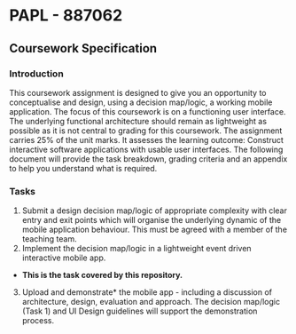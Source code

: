 # PAPL - 887062

## Coursework Specification

### Introduction

This coursework assignment is designed to give you an opportunity to conceptualise and design, using a decision map/logic, a working mobile application. The focus of this coursework is on a functioning user interface.  The underlying functional architecture should remain as lightweight as possible as it is not central to grading for this coursework.  The assignment carries 25% of the unit marks. It assesses the learning outcome: Construct interactive software applications with usable user interfaces. The following document will provide the task breakdown, grading criteria and an appendix to help you understand what is required.

### Tasks

1. Submit a design decision map/logic of appropriate complexity with clear entry and exit points which will organise the underlying dynamic of the mobile application behaviour. This must be agreed with a member of the teaching team.
2. Implement the decision map/logic in a lightweight event driven interactive mobile app.
  - **This is the task covered by this repository.**
3. Upload and demonstrate* the mobile app - including a discussion of architecture, design, evaluation  and approach. The decision map/logic (Task 1) and UI Design guidelines will support the demonstration process.
